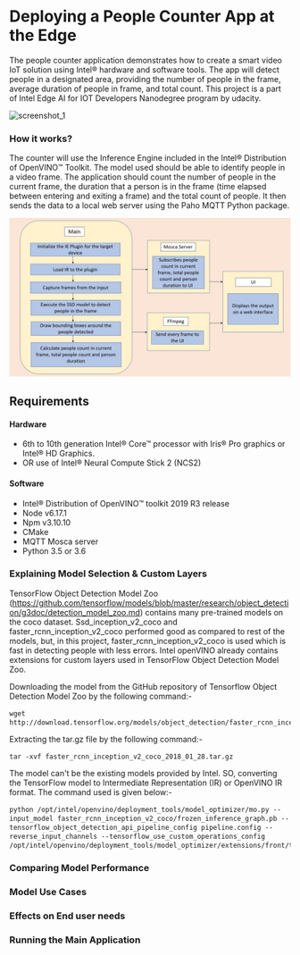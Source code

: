 # Deploying a People Counter App at the Edge

The people counter application demonstrates how to create a smart video IoT solution using Intel® hardware and software tools. The app will detect people in a designated area, providing the number of people in the frame, average duration of people in frame, and total count. This project is a part of Intel Edge AI for IOT Developers Nanodegree program by udacity.


![screenshot_1](https://user-images.githubusercontent.com/34116562/80679006-ab9dc000-8ad9-11ea-9756-1fdb898276b2.png)


### How it works?

The counter will use the Inference Engine included in the Intel® Distribution of OpenVINO™ Toolkit. The model used should be able to identify people in a video frame. The application should count the number of people in the current frame, the duration that a person is in the frame (time elapsed between entering and exiting a frame) and the total count of people. It then sends the data to a local web server using the Paho MQTT Python package.


![architectural diagram](./images/arch_diagram.png)


## Requirements

#### Hardware

* 6th to 10th generation Intel® Core™ processor with Iris® Pro graphics or Intel® HD Graphics.
* OR use of Intel® Neural Compute Stick 2 (NCS2)

#### Software

*   Intel® Distribution of OpenVINO™ toolkit 2019 R3 release
*   Node v6.17.1
*   Npm v3.10.10
*   CMake
*   MQTT Mosca server
*   Python 3.5 or 3.6
  
  
### Explaining Model Selection & Custom Layers
 
TensorFlow Object Detection Model Zoo (https://github.com/tensorflow/models/blob/master/research/object_detection/g3doc/detection_model_zoo.md) contains many pre-trained models on the coco dataset. Ssd_inception_v2_coco and faster_rcnn_inception_v2_coco performed good as compared to rest of the models, but, in this project, faster_rcnn_inception_v2_coco is used which is fast in detecting people with less errors. Intel openVINO already contains extensions for custom layers used in TensorFlow Object Detection Model Zoo.

Downloading the model from the GitHub repository of Tensorflow Object Detection Model Zoo by the following command:- 

```
wget http://download.tensorflow.org/models/object_detection/faster_rcnn_inception_v2_coco_2018_01_28.tar.gz
```
Extracting the tar.gz file by the following command:- 

```
tar -xvf faster_rcnn_inception_v2_coco_2018_01_28.tar.gz
```

The model can't be the existing models provided by Intel. SO, converting the TensorFlow model to Intermediate Representation (IR) or OpenVINO IR format. The command used is given below:-

```
python /opt/intel/openvino/deployment_tools/model_optimizer/mo.py --input_model faster_rcnn_inception_v2_coco/frozen_inference_graph.pb --tensorflow_object_detection_api_pipeline_config pipeline.config --reverse_input_channels --tensorflow_use_custom_operations_config /opt/intel/openvino/deployment_tools/model_optimizer/extensions/front/tf/faster_rcnn_support.json
```

### Comparing Model Performance


### Model Use Cases


### Effects on End user needs


### Running the Main Application
